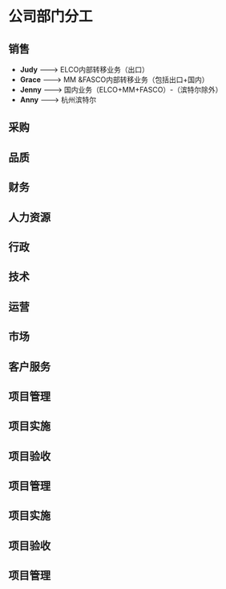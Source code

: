 # 公司部门分工

## 销售

* **Judy** ---> ELCO内部转移业务（出口）
* **Grace** ---> MM &FASCO内部转移业务（包括出口+国内）
* **Jenny** ---> 国内业务（ELCO+MM+FASCO）-（滨特尔除外）
* **Anny** --->  杭州滨特尔

## 采购


## 品质


## 财务

## 人力资源

## 行政

## 技术

## 运营

## 市场

## 客户服务

## 项目管理

## 项目实施

## 项目验收

## 项目管理

## 项目实施

## 项目验收

## 项目管理

